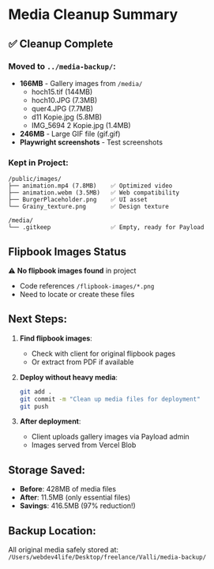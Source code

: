 # Media Cleanup Summary

## ✅ Cleanup Complete

### Moved to `../media-backup/`:
- **166MB** - Gallery images from `/media/`
  - hoch15.tif (144MB)
  - hoch10.JPG (7.3MB) 
  - quer4.JPG (7.7MB)
  - d11 Kopie.jpg (5.8MB)
  - IMG_5694 2 Kopie.jpg (1.4MB)
- **246MB** - Large GIF file (gif.gif)
- **Playwright screenshots** - Test screenshots

### Kept in Project:
```
/public/images/
├── animation.mp4 (7.8MB)    ✅ Optimized video
├── animation.webm (3.5MB)   ✅ Web compatibility
├── BurgerPlaceholder.png    ✅ UI asset
└── Grainy_texture.png       ✅ Design texture

/media/
└── .gitkeep                 ✅ Empty, ready for Payload
```

## Flipbook Images Status
⚠️ **No flipbook images found** in project
- Code references `/flipbook-images/*.png` 
- Need to locate or create these files

## Next Steps:

1. **Find flipbook images**:
   - Check with client for original flipbook pages
   - Or extract from PDF if available

2. **Deploy without heavy media**:
   ```bash
   git add .
   git commit -m "Clean up media files for deployment"
   git push
   ```

3. **After deployment**:
   - Client uploads gallery images via Payload admin
   - Images served from Vercel Blob

## Storage Saved:
- **Before**: 428MB of media files
- **After**: 11.5MB (only essential files)
- **Savings**: 416.5MB (97% reduction!)

## Backup Location:
All original media safely stored at:
`/Users/webdev4life/Desktop/freelance/Valli/media-backup/`